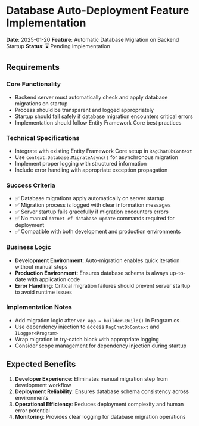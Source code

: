# Database Auto-Deployment Feature Implementation

**Date**: 2025-01-20
**Feature**: Automatic Database Migration on Backend Startup
**Status**: ⌛ Pending Implementation

## Requirements

### Core Functionality
- Backend server must automatically check and apply database migrations on startup
- Process should be transparent and logged appropriately
- Startup should fail safely if database migration encounters critical errors
- Implementation should follow Entity Framework Core best practices

### Technical Specifications
- Integrate with existing Entity Framework Core setup in `RagChatDbContext`
- Use `context.Database.MigrateAsync()` for asynchronous migration
- Implement proper logging with structured information
- Include error handling with appropriate exception propagation

### Success Criteria
- ✅ Database migrations apply automatically on server startup
- ✅ Migration process is logged with clear information messages
- ✅ Server startup fails gracefully if migration encounters errors
- ✅ No manual `dotnet ef database update` commands required for deployment
- ✅ Compatible with both development and production environments

### Business Logic
- **Development Environment**: Auto-migration enables quick iteration without manual steps
- **Production Environment**: Ensures database schema is always up-to-date with application code
- **Error Handling**: Critical migration failures should prevent server startup to avoid runtime issues

### Implementation Notes
- Add migration logic after `var app = builder.Build()` in Program.cs
- Use dependency injection to access `RagChatDbContext` and `ILogger<Program>`
- Wrap migration in try-catch block with appropriate logging
- Consider scope management for dependency injection during startup

## Expected Benefits
1. **Developer Experience**: Eliminates manual migration step from development workflow
2. **Deployment Reliability**: Ensures database schema consistency across environments
3. **Operational Efficiency**: Reduces deployment complexity and human error potential
4. **Monitoring**: Provides clear logging for database migration operations